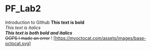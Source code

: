 # PF_Lab2
Introduction to Github
**This text is bold**\
*This text is italics*\
***This text is both bold and italics***\
~~OOPS I made an error~~
!
[https://myoctocat.com/assets/images/base-octocat.svg]
